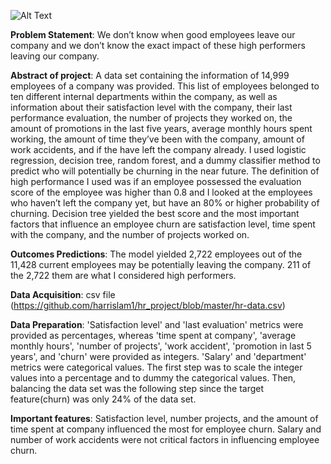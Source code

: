 
![Alt Text](https://media.giphy.com/media/3ornkeA6BgebRyJjfW/giphy.gif)

**Problem Statement**: We don’t know when good employees leave our company and we don’t know the exact impact of these high performers leaving our company.

**Abstract of project**: A data set containing the information of 14,999 employees of a company was provided. This list of employees belonged to ten different internal departments within the company, as well as information about their satisfaction level with the company, their last performance evaluation, the number of projects they worked on, the amount of promotions in the last five years, average monthly hours spent working, the amount of time they’ve been with the company, amount of work accidents, and if the have left the company already. I used logistic regression, decision tree, random forest, and a dummy classifier method to predict who will potentially be churning in the near future. The definition of high performance I used was if an employee possessed the evaluation score of the employee was higher than 0.8 and I looked at the employees who haven’t left the company yet, but have an 80% or higher probability of churning. Decision tree yielded the best score and the most important factors that influence an employee churn are satisfaction level, time spent with the company, and the number of projects worked on. 


**Outcomes Predictions**: The model yielded 2,722 employees out of the 11,428 current employees may be potentially leaving the company. 211 of the 2,722 them are what I considered high performers.


**Data Acquisition**: csv file (https://github.com/harrislam1/hr_project/blob/master/hr-data.csv)


**Data Preparation**: 'Satisfaction level' and 'last evaluation' metrics were provided as percentages, whereas 'time spent at company', 'average monthly hours', 'number of projects', 'work accident', 'promotion in last 5 years', and 'churn' were provided as integers. 'Salary' and 'department' metrics were categorical values. The first step was to scale the integer values into a percentage and to dummy the categorical values. Then, balancing the data set was the following step since the target feature(churn) was only 24% of the data set. 


**Important features**: Satisfaction level, number projects, and the amount of time spent at company influenced the most for employee churn. Salary and number of work accidents were not critical factors in influencing employee churn.


